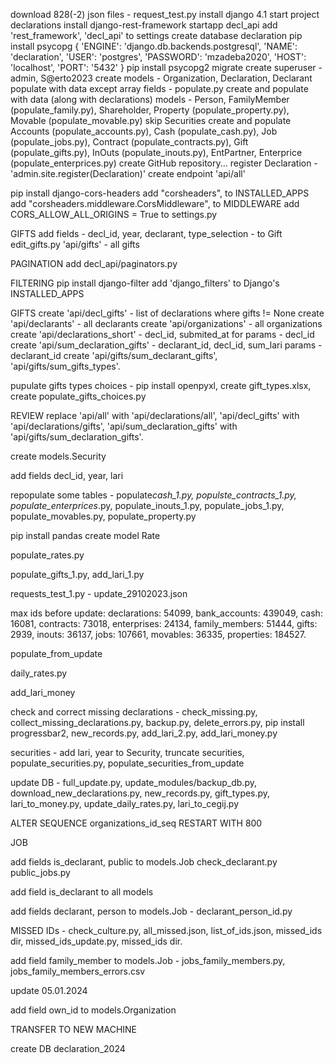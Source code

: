 download 828(-2) json files - request_test.py
install django 4.1
start project declarations
install django-rest-framework
startapp decl_api
add 'rest_framework', 'decl_api' to settings
create database declaration
pip install psycopg
{
'ENGINE': 'django.db.backends.postgresql',
'NAME': 'declaration',
'USER': 'postgres',
'PASSWORD': 'mzadeba2020',
'HOST': 'localhost',
'PORT': '5432'
}
pip install psycopg2
migrate
create superuser - admin, S@erto2023
create models - Organization, Declaration, Declarant
populate with data except array fields - populate.py
create and populate with data (along with declarations) models - Person, FamilyMember (populate_family.py),
Shareholder, Property (populate_property.py), Movable (populate_movable.py)
skip Securities
create and populate Accounts (populate_accounts.py), Cash (populate_cash.py), Job (populate_jobs.py),
Contract (populate_contracts.py), Gift (populate_gifts.py), InOuts (populate_inouts.py),
EntPartner, Enterprice (populate_enterprices.py)
create GitHub repository...
register Declaration - 'admin.site.register(Declaration)'
create endpoint 'api/all'

pip install django-cors-headers
add "corsheaders", to INSTALLED_APPS
add "corsheaders.middleware.CorsMiddleware", to MIDDLEWARE
add CORS_ALLOW_ALL_ORIGINS = True to settings.py

GIFTS
add fields - decl_id, year, declarant, type_selection - to Gift
edit_gifts.py
'api/gifts' - all gifts

PAGINATION
add decl_api/paginators.py

FILTERING
pip install django-filter
add 'django_filters' to Django's INSTALLED_APPS

GIFTS
create 'api/decl_gifts' - list of declarations where gifts != None
create 'api/declarants' - all declarants
create 'api/organizations' - all organizations
create 'api/declarations_short' - decl_id, submited_at for params - decl_id
create 'api/sum_declaration_gifts' - declarant_id, decl_id, sum_lari params - declarant_id
create 'api/gifts/sum_declarant_gifts', 'api/gifts/sum_gifts_types'.

pupulate gifts types choices - pip install openpyxl, create gift_types.xlsx, create populate_gifts_choices.py

REVIEW
replace 'api/all' with 'api/declarations/all', 'api/decl_gifts' with 'api/declarations/gifts', 'api/sum_declaration_gifts' with 'api/gifts/sum_declaration_gifts'.

create models.Security

add fields decl_id, year, lari

repopulate some tables - populate*cash_1.py, populste_contracts_1.py, populate_enterprices*.py, populate_inouts_1.py, populate_jobs_1.py, populate_movables.py, populate_property.py

pip install pandas
create model Rate

populate_rates.py

populate_gifts_1.py, add_lari_1.py

requests_test_1.py - update_29102023.json

max ids before update: declarations: 54099, bank_accounts: 439049, cash: 16081, contracts: 73018, enterprises: 24134, family_members: 51444, gifts: 2939, inouts: 36137,
jobs: 107661, movables: 36335, properties: 184527.

populate_from_update

daily_rates.py

add_lari_money

check and correct missing declarations - check_missing.py, collect_missing_declarations.py, backup.py, delete_errors.py, pip install progressbar2, new_records.py,
add_lari_2.py, add_lari_money.py

securities - add lari, year to Security, truncate securities, populate_securities.py, populate_securities_from_update

update DB - full_update.py, update_modules/backup_db.py, download_new_declarations.py, new_records.py, gift_types.py, lari_to_money.py, update_daily_rates.py, lari_to_cegij.py

ALTER SEQUENCE organizations_id_seq RESTART WITH 800

JOB

add fields is_declarant, public to models.Job
check_declarant.py
public_jobs.py

add field is_declarant to all models

add fields declarant, person to models.Job - declarant_person_id.py

MISSED IDs - check_culture.py, all_missed.json, list_of_ids.json, missed_ids dir, missed_ids_update.py, missed_ids dir.

add field family_member to models.Job - jobs_family_members.py, jobs_family_members_errors.csv

update 05.01.2024

add field own_id to models.Organization

TRANSFER TO NEW MACHINE

create DB declaration_2024